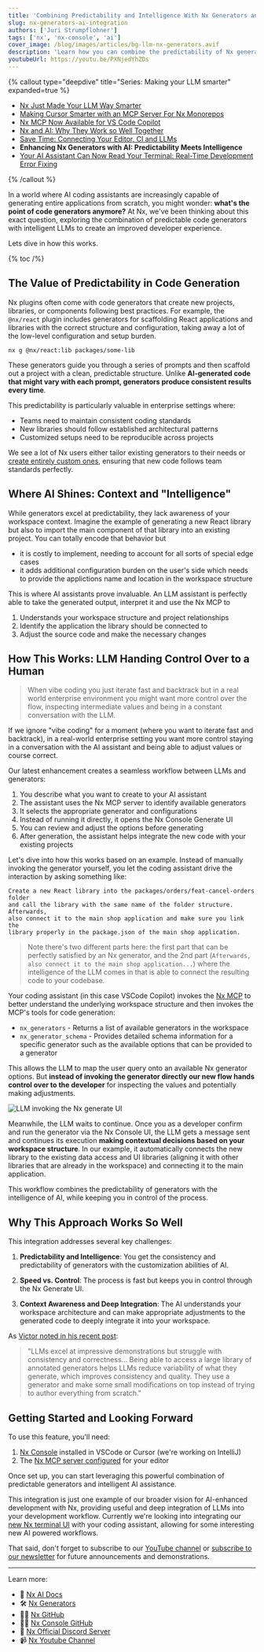 ```yaml
---
title: 'Combining Predictability and Intelligence With Nx Generators and AI'
slug: nx-generators-ai-integration
authors: ['Juri Strumpflohner']
tags: ['nx', 'nx-console', 'ai']
cover_image: /blog/images/articles/bg-llm-nx-generators.avif
description: 'Learn how you can combine the predictability of Nx generators code generators with the intelligence of LLMs which are able to integrate them into your workspace specific context.'
youtubeUrl: https://youtu.be/PXNjedYhZDs
---
```


{% callout type="deepdive" title="Series: Making your LLM smarter" expanded=true %}

- [Nx Just Made Your LLM Way Smarter](/blog/nx-just-made-your-llm-smarter)
- [Making Cursor Smarter with an MCP Server For Nx Monorepos](/blog/nx-made-cursor-smarter)
- [Nx MCP Now Available for VS Code Copilot](/blog/nx-mcp-vscode-copilot)
- [Nx and AI: Why They Work so Well Together](/blog/nx-and-ai-why-they-work-together)
- [Save Time: Connecting Your Editor, CI and LLMs](/blog/nx-editor-ci-llm-integration)
- **Enhancing Nx Generators with AI: Predictability Meets Intelligence**
- [Your AI Assistant Can Now Read Your Terminal: Real-Time Development Error Fixing](/blog/nx-terminal-integration-ai)

{% /callout %}

In a world where AI coding assistants are increasingly capable of generating entire applications from scratch, you might wonder: **what's the point of code generators anymore?** At Nx, we've been thinking about this exact question, exploring the combination of predictable code generators with intelligent LLMs to create an improved developer experience.

Lets dive in how this works.

{% toc /%}

## The Value of Predictability in Code Generation

Nx plugins often come with code generators that create new projects, libraries, or components following best practices. For example, the `@nx/react` plugin includes generators for scaffolding React applications and libraries with the correct structure and configuration, taking away a lot of the low-level configuration and setup burden.

```shell
nx g @nx/react:lib packages/some-lib
```

These generators guide you through a series of prompts and then scaffold out a project with a clean, predictable structure. Unlike **AI-generated code that might vary with each prompt, generators produce consistent results every time**.

This predictability is particularly valuable in enterprise settings where:

- Teams need to maintain consistent coding standards
- New libraries should follow established architectural patterns
- Customized setups need to be reproducible across projects

We see a lot of Nx users either tailor existing generators to their needs or [create entirely custom ones](/extending-nx/recipes/local-generators), ensuring that new code follows team standards perfectly.

## Where AI Shines: Context and "Intelligence"

While generators excel at predictability, they lack awareness of your workspace context. Imagine the example of generating a new React library but also to import the main component of that library into an existing project. You can totally encode that behavior but

- it is costly to implement, needing to account for all sorts of special edge cases
- it adds additional configuration burden on the user's side which needs to provide the applictions name and location in the workspace structure

This is where AI assistants prove invaluable. An LLM assistant is perfectly able to take the generated output, interpret it and use the Nx MCP to

1. Understands your workspace structure and project relationships
2. Identify the application the library should be connected to
3. Adjust the source code and make the necessary changes

## How This Works: LLM Handing Control Over to a Human

> When vibe coding you just iterate fast and backtrack but in a real world enterprise environment you might want more control over the flow, inspecting intermediate values and being in a constant conversation with the LLM.

If we ignore "vibe coding" for a moment (where you want to iterate fast and backtrack), in a real-world enterprise setting you want more control staying in a conversation with the AI assistant and being able to adjust values or course correct.

Our latest enhancement creates a seamless workflow between LLMs and generators:

1. You describe what you want to create to your AI assistant
2. The assistant uses the Nx MCP server to identify available generators
3. It selects the appropriate generator and configurations
4. Instead of running it directly, it opens the Nx Console Generate UI
5. You can review and adjust the options before generating
6. After generation, the assistant helps integrate the new code with your existing projects

Let's dive into how this works based on an example. Instead of manually invoking the generator yourself, you let the coding assistant drive the interaction by asking something like:

```plaintext
Create a new React library into the packages/orders/feat-cancel-orders folder
and call the library with the same name of the folder structure. Afterwards,
also connect it to the main shop application and make sure you link the
library properly in the package.json of the main shop application.
```

> Note there's two different parts here: the first part that can be perfectly satisfied by an Nx generator, and the 2nd part (`Afterwards, also connect it to the main shop application...`) where the intelligence of the LLM comes in that is able to connect the resulting code to your codebase.

Your coding assistant (in this case VSCode Copilot) invokes the [Nx MCP](/features/enhance-AI) to better understand the underlying workspace structure and then invokes the MCP's tools for code generation:

- `nx_generators` - Returns a list of available generators in the workspace
- `nx_generator_schema` - Provides detailed schema information for a specific generator such as the available options that can be provided to a generator

This allows the LLM to map the user query onto an available Nx generator options. But **instead of invoking the generator directly our new flow hands control over to the developer** for inspecting the values and potentially making adjustments.

![LLM invoking the Nx generate UI](/blog/images/articles/llm-nx-generate-ui.avif)

Meanwhile, the LLM waits to continue. Once you as a developer confirm and run the generator via the Nx Console UI, the LLM gets a message sent and continues its execution **making contextual decisions based on your workspace structure**. In our example, it automatically connects the new library to the existing data access and UI libraries (aligning it with other libraries that are already in the workspace) and connecting it to the main application.

This workflow combines the predictability of generators with the intelligence of AI, while keeping you in control of the process.

## Why This Approach Works So Well

This integration addresses several key challenges:

1. **Predictability and Intelligence**: You get the consistency and predictability of generators with the customization abilities of AI.

2. **Speed vs. Control**: The process is fast but keeps you in control through the Nx Generate UI.

3. **Context Awareness and Deep Integration**: The AI understands your workspace architecture and can make appropriate adjustments to the generated code to deeply integrate it into your workspace.

As [Victor noted in his recent post](/blog/nx-and-ai-why-they-work-together):

> "LLMs excel at impressive demonstrations but struggle with consistency and correctness... Being able to access a large library of annotated generators helps LLMs reduce variability of what they generate, which improves consistency and quality. They use a generator and make some small modifications on top instead of trying to author everything from scratch."

## Getting Started and Looking Forward

To use this feature, you'll need:

1. [Nx Console](/getting-started/editor-setup) installed in VSCode or Cursor (we're working on IntelliJ)
2. The [Nx MCP server configured](/features/enhance-AI) for your editor

Once set up, you can start leveraging this powerful combination of predictable generators and intelligent AI assistance.

This integration is just one example of our broader vision for AI-enhanced development with Nx, providing useful and deep integration of LLMs into your development workflow. Currently we're looking into integrating our [new Nx terminal UI](/blog/nx-21-terminal-ui) with your coding assistant, allowing for some interesting new AI powered workflows.

That said, don't forget to subscribe to our [YouTube channel](https://www.youtube.com/@nxdevtools) or [subscribe to our newsletter](https://go.nx.dev/nx-newsletter) for future announcements and demonstrations.

---

Learn more:

- 🧠 [Nx AI Docs](/features/enhance-AI)
- 🛠️ [Nx Generators](/features/generate-code)
- 👩‍💻 [Nx GitHub](https://github.com/nrwl/nx)
- 👩‍💻 [Nx Console GitHub](https://github.com/nrwl/nx-console)
- 💬 [Nx Official Discord Server](https://go.nx.dev/community)
- 📹 [Nx Youtube Channel](https://www.youtube.com/@nxdevtools)
